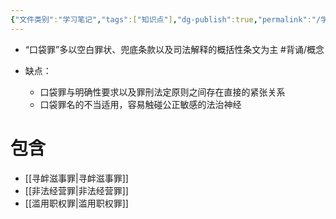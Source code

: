 ```yaml
---
{"文件类别":"学习笔记","tags":["知识点"],"dg-publish":true,"permalink":"/学习笔记/知识点/口袋罪/","dgPassFrontmatter":true,"noteIcon":""}
---
```


- “口袋罪”多以空白罪状、兜底条款以及司法解释的概括性条文为主 #背诵/概念 

- 缺点：
	- 口袋罪与明确性要求以及罪刑法定原则之间存在直接的紧张关系
	- 口袋罪名的不当适用，容易触碰公正敏感的法治神经
# 包含
- [[寻衅滋事罪\|寻衅滋事罪]]
- [[非法经营罪\|非法经营罪]]
- [[滥用职权罪\|滥用职权罪]]